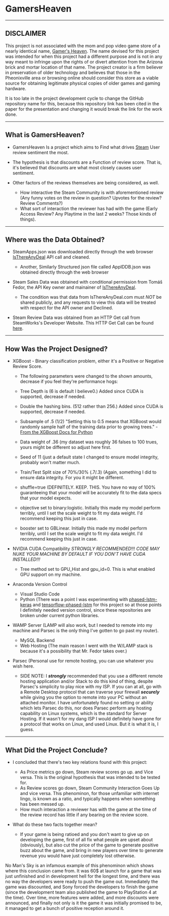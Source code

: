 # GamersHeaven
---------------------------------------------
DISCLAIMER
---------------------------------------------

This project is not associated with the mom and pop video game store of a nearly identical name, [Gamer's Heaven](https://www.gamersheaven.life/). The name devised for this project was intended for when this project had a different purpose and is not in any way meant to infringe upon the rights of or divert attention from the Arizona brick and mortar location of that name. The project creator is a firm believer in preservation of older technology and believes that those in the Pheonixville area or browsing online should consider this store as a viable source for obtaining legitimate physical copies of older games and gaming hardware.

It is too late in the project development cycle to change the GitHub repository name for this, because this repository link has been cited in the paper for the presentation and changing it would break the link for the work done.

---------------------------------------------
  What is GamersHeaven?
---------------------------------------------

- GamersHeaven Is a project which aims to Find what drives [Steam](https://store.steampowered.com/) User review sentiment the most.

- The hypothesis is that discounts are a Function of review score. That is, it's believed that discounts are what most closely causes user sentiment.

- Other factors of the reviews themselves are being considered, as well.
    - How interactive the Steam Community is with aforementioned review (Any funny votes on the review in question? Upvotes for the review? Review Comments?)
    - What sort of interaction the reviewer has had with the game (Early Access Review? Any Playtime in the last 2 weeks? Those kinds of things).


---------------------------------------------
  Where was the Data Obtained?
---------------------------------------------

- SteamApps.json was downloaded directly through the web browser [IsThereAnyDeal](https://isthereanydeal.com/) API call and cleaned.
  - Another, Similarly Structured json file called AppIDDB.json was obtained directly through the web browser

- Steam Sales Data was obtained with conditional permission from Tomáš Fedor, the API Key owner and mainainer of [IsThereAnyDeal](https://isthereanydeal.com/).
  - The condition was that data from IsThereAnyDeal.com must *NOT* be shared publicly, and any requests to view this data will be treated with respect for the API owner and Declined.

- Steam Review Data was obtained from an HTTP Get call from SteamWorks's Developer Website. This HTTP Get Call can be found [here](https://partner.steamgames.com/doc/store/getreviews).



---------------------------------------------
  How Was the Project Designed?
---------------------------------------------

- XGBoost - Binary classification problem, either it's a Positive or Negative Review Score.
  - The following parameters were changed to the shown amounts, decrease if you feel they're performance hogs:
  
   - Tree Depth is (6 is default I believe0.) Added since CUDA is supported, decrease if needed.
   
   - Double the hashing bins. (512 rather than 256.) Added since CUDA is supported, decrease if needed.
   
   - Subsample of .5 (1/2)  "Setting this to 0.5 means that XGBoost would randomly sample half of the training data prior to growing trees." - [From the XGBoost Docs for Python](https://xgboost.readthedocs.io/en/latest/parameter.html)
   
   - Data weight of .36  (my dataset was roughly 36 falses to 100 trues, yours might be different so adjust here first.
   
   - Seed of 11 (just a default state I changed to ensure model integrity, probably won't matter much.

   - Train/Test Split size of 70%/30% (.7/.3) (Again, something I did to ensure data integrity. For you it might be different.
   
   - shuffle=true (DEFINITELY. KEEP. THIS. You have no way of 100% guaranteeing that your model will be accurately fit to the data specs that your model expects.
   
   - objective set to binary:logistic. Initially this made my model perform terribly, until I set the scale weight to fit my data weight. I'd recommend keeping this just in case.

   - booster set to GBLinear. Initially this made my model perform terribly, until I set the scale weight to fit my data weight. I'd recommend keeping this just in case.


- NVIDIA CUDA Compatibility *STRONGLY RECOMMENDED*!!! *CODE MAY NUKE YOUR MACHINE BY DEFAULT IF YOU DON'T HAVE CUDA INSTALLED!!!*
  - Tree method set to GPU_Hist and gpu_id=0. This is what enabled GPU support on my machine.
- Anaconda Version Control
  - Visual Studio Code
  - Python (There was a point I was experimenting with [phased-lstm-keras](https://github.com/fferroni/PhasedLSTM-Keras) and [tensorflow-phased-lstm](https://github.com/philipperemy/tensorflow-phased-lstm) for this project so at those points I definitely needed version control, since these repositories are broken under current python libraries.
- WAMP Server (LAMP will also work, but I needed to remote into my machine and Parsec is the only thing I've gotten to go past my router).
  - MySQL Backend
  - Web Hosting (The main reason I went with the W/LAMP stack is because it's a possibility that Mr. Fedor takes over.)
- Parsec (Personal use for remote hosting, you can use whatever you wish here.

  - SIDE NOTE: I ***strongly*** recommended that you use a different remote hosting application and/or Stack to do this kind of thing, despite Parsec's simplicity to play nice with my ISP. If you can at all, go with a Remote Desktop protocol that can traverse your firewall ***securely*** while giving you the option to remote into your PC without an attached monitor. I have unfortunately found no setting or ability which lets Parsec do this, nor does Parsec perform any hosting capability on Linux systems, which is the standard for Server Hosting. If it wasn't for my dang ISP I would definitely have gone for a protocol that works on Linux, and used Linux. But it is what it is, I guess.


---------------------------------------------
  What Did the Project Conclude?
---------------------------------------------

- I concluded that there's two key relations found with this project:
    - As Price metrics go down, Steam review scores go up. and Vice versa. This is the original hypothesis that was intended to be tested for.
    - As Review scores go down, Steam Community Interaction Goes Up and vice versa. This phenominon, for those unfamiliar with internet lingo, is known as a ratio, and typically happens when something has been messed up.
    - How much interaction a reviewer has with the game at the time of the review record has little if any bearing on the review score.
 
 - What do these two facts together mean?
    - If your game is being ratioed and you don't want to give up on developing the game, first of all fix what people are upset about (obviously), but also cut the price of the game to generate positive buzz about the game, and bring in new players over time to generate revenue you would have just completely lost otherwise.


No Man's Sky is an infamous example of this phenominon which shows where this conclusion came from. It was 60$ at launch for a game that was just unfinished and in development hell for the longest time, and there was no way the developers were ready to push the game out. Immediately the game was discounted, and Sony forced the developers to finish the game (since the development team also published the game to PlayStation 4 at the time). Over time, more features were added, and more discounts were announced, and finally not only is it the game it was initially promised to be, it managed to get a bunch of positive reception around it.
